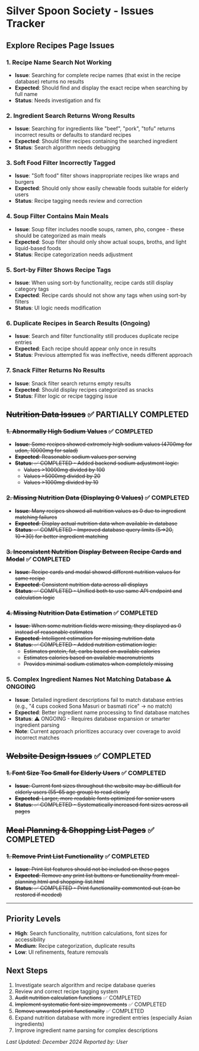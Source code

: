 # Silver Spoon Society - Issues Tracker

## Explore Recipes Page Issues

### 1. Recipe Name Search Not Working
- **Issue**: Searching for complete recipe names (that exist in the recipe database) returns no results
- **Expected**: Should find and display the exact recipe when searching by full name
- **Status**: Needs investigation and fix

### 2. Ingredient Search Returns Wrong Results
- **Issue**: Searching for ingredients like "beef", "pork", "tofu" returns incorrect results or defaults to standard recipes
- **Expected**: Should filter recipes containing the searched ingredient
- **Status**: Search algorithm needs debugging

### 3. Soft Food Filter Incorrectly Tagged
- **Issue**: "Soft food" filter shows inappropriate recipes like wraps and burgers
- **Expected**: Should only show easily chewable foods suitable for elderly users
- **Status**: Recipe tagging needs review and correction

### 4. Soup Filter Contains Main Meals
- **Issue**: Soup filter includes noodle soups, ramen, pho, congee - these should be categorized as main meals
- **Expected**: Soup filter should only show actual soups, broths, and light liquid-based foods
- **Status**: Recipe categorization needs adjustment

### 5. Sort-by Filter Shows Recipe Tags
- **Issue**: When using sort-by functionality, recipe cards still display category tags
- **Expected**: Recipe cards should not show any tags when using sort-by filters
- **Status**: UI logic needs modification

### 6. Duplicate Recipes in Search Results (Ongoing)
- **Issue**: Search and filter functionality still produces duplicate recipe entries
- **Expected**: Each recipe should appear only once in results
- **Status**: Previous attempted fix was ineffective, needs different approach

### 7. Snack Filter Returns No Results
- **Issue**: Snack filter search returns empty results
- **Expected**: Should display recipes categorized as snacks
- **Status**: Filter logic or recipe tagging issue

## ~~Nutrition Data Issues~~ ✅ PARTIALLY COMPLETED

### ~~1. Abnormally High Sodium Values~~ ✅ COMPLETED
- ~~**Issue**: Some recipes showed extremely high sodium values (4700mg for udon, 10000mg for salad)~~
- ~~**Expected**: Reasonable sodium values per serving~~
- ~~**Status**: ✅ COMPLETED - Added backend sodium adjustment logic:~~
  - ~~Values >10000mg divided by 100~~
  - ~~Values >5000mg divided by 20~~
  - ~~Values >1000mg divided by 10~~

### ~~2. Missing Nutrition Data (Displaying 0 Values)~~ ✅ COMPLETED
- ~~**Issue**: Many recipes showed all nutrition values as 0 due to ingredient matching failures~~
- ~~**Expected**: Display actual nutrition data when available in database~~
- ~~**Status**: ✅ COMPLETED - Improved database query limits (5→20, 10→30) for better ingredient matching~~

### ~~3. Inconsistent Nutrition Display Between Recipe Cards and Modal~~ ✅ COMPLETED
- ~~**Issue**: Recipe cards and modal showed different nutrition values for same recipe~~
- ~~**Expected**: Consistent nutrition data across all displays~~
- ~~**Status**: ✅ COMPLETED - Unified both to use same API endpoint and calculation logic~~

### ~~4. Missing Nutrition Data Estimation~~ ✅ COMPLETED
- ~~**Issue**: When some nutrition fields were missing, they displayed as 0 instead of reasonable estimates~~
- ~~**Expected**: Intelligent estimation for missing nutrition data~~
- ~~**Status**: ✅ COMPLETED - Added nutrition estimation logic:~~
  - ~~Estimates protein, fat, carbs based on available calories~~
  - ~~Estimates calories based on available macronutrients~~
  - ~~Provides minimal sodium estimates when completely missing~~

### 5. Complex Ingredient Names Not Matching Database ⚠️ ONGOING
- **Issue**: Detailed ingredient descriptions fail to match database entries (e.g., "4 cups cooked Sona Masuri or basmati rice" → no match)
- **Expected**: Better ingredient name processing to find database matches
- **Status**: ⚠️ ONGOING - Requires database expansion or smarter ingredient parsing
- **Note**: Current approach prioritizes accuracy over coverage to avoid incorrect matches

## ~~Website Design Issues~~ ✅ COMPLETED

### ~~1. Font Size Too Small for Elderly Users~~ ✅ COMPLETED
- ~~**Issue**: Current font sizes throughout the website may be difficult for elderly users (55-65 age group) to read clearly~~
- ~~**Expected**: Larger, more readable fonts optimized for senior users~~
- ~~**Status**: ✅ COMPLETED - Systematically increased font sizes across all pages~~

## ~~Meal Planning & Shopping List Pages~~ ✅ COMPLETED

### ~~1. Remove Print List Functionality~~ ✅ COMPLETED
- ~~**Issue**: Print list features should not be included on these pages~~
- ~~**Expected**: Remove any print list buttons or functionality from meal-planning.html and shopping-list.html~~
- ~~**Status**: ✅ COMPLETED - Print functionality commented out (can be restored if needed)~~

---

## Priority Levels
- **High**: Search functionality, nutrition calculations, font sizes for accessibility
- **Medium**: Recipe categorization, duplicate results
- **Low**: UI refinements, feature removals

## Next Steps
1. Investigate search algorithm and recipe database queries
2. Review and correct recipe tagging system
3. ~~Audit nutrition calculation functions~~ ✅ COMPLETED
4. ~~Implement systematic font size improvements~~ ✅ COMPLETED
5. ~~Remove unwanted print functionality~~ ✅ COMPLETED
6. Expand nutrition database with more ingredient entries (especially Asian ingredients)
7. Improve ingredient name parsing for complex descriptions

*Last Updated: December 2024*
*Reported by: User*